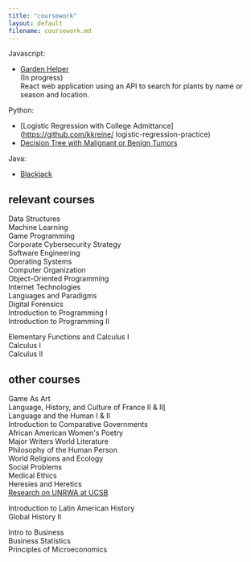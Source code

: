 ```yaml
---
title: "coursework"
layout: default
filename: coursework.md
---
```


Javascript:  
- [Garden Helper](https://github.com/kkreine/garden-helper-app)  
(In progress)  
React web application using an API to search for plants by name or season and location.

Python:  
- [Logistic Regression with College Admittance](https://github.com/kkreine/ logistic-regression-practice)  
- [Decision Tree with Malignant or Benign Tumors](https://github.com/kkreine/decision-tree-tumors)

Java:
- [Blackjack](https://github.com/kkreine/blackjack)  

## relevant courses

Data Structures  
Machine Learning  
Game Programming  
Corporate Cybersecurity Strategy  
Software Engineering  
Operating Systems  
Computer Organization  
Object-Oriented Programming  
Internet Technologies  
Languages and Paradigms  
Digital Forensics  
Introduction to Programming I  
Introduction to Programming II  
  
Elementary Functions and Calculus I  
Calculus I  
Calculus II  

## other courses
Game As Art  
Language, History, and Culture of France II & II[I](/fr.md)  
Language and the Human I & II  
Introduction to Comparative Governments  
African American Women's Poetry  
Major Writers World Literature  
Philosophy of the Human Person  
World Religions and Ecology  
Social Problems  
Medical Ethics  
Heresies and Heretics  
[Research on UNRWA at UCSB](https://youtu.be/Z7Zs69PvHt4)
  
Introduction to Latin American History  
Global History II  

Intro to Business  
Business Statistics  
Principles of Microeconomics  